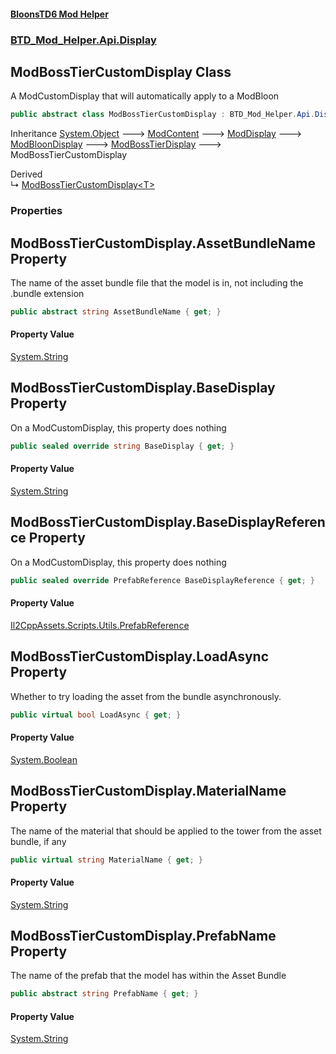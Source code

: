 #### [BloonsTD6 Mod Helper](README.md 'README')
### [BTD_Mod_Helper.Api.Display](README.md#BTD_Mod_Helper.Api.Display 'BTD_Mod_Helper.Api.Display')

## ModBossTierCustomDisplay Class

A ModCustomDisplay that will automatically apply to a ModBloon

```csharp
public abstract class ModBossTierCustomDisplay : BTD_Mod_Helper.Api.Display.ModBossTierDisplay
```

Inheritance [System.Object](https://docs.microsoft.com/en-us/dotnet/api/System.Object 'System.Object') &#129106; [ModContent](BTD_Mod_Helper.Api.ModContent.md 'BTD_Mod_Helper.Api.ModContent') &#129106; [ModDisplay](BTD_Mod_Helper.Api.Display.ModDisplay.md 'BTD_Mod_Helper.Api.Display.ModDisplay') &#129106; [ModBloonDisplay](BTD_Mod_Helper.Api.Display.ModBloonDisplay.md 'BTD_Mod_Helper.Api.Display.ModBloonDisplay') &#129106; [ModBossTierDisplay](BTD_Mod_Helper.Api.Display.ModBossTierDisplay.md 'BTD_Mod_Helper.Api.Display.ModBossTierDisplay') &#129106; ModBossTierCustomDisplay

Derived  
&#8627; [ModBossTierCustomDisplay&lt;T&gt;](BTD_Mod_Helper.Api.Display.ModBossTierCustomDisplay_T_.md 'BTD_Mod_Helper.Api.Display.ModBossTierCustomDisplay<T>')
### Properties

<a name='BTD_Mod_Helper.Api.Display.ModBossTierCustomDisplay.AssetBundleName'></a>

## ModBossTierCustomDisplay.AssetBundleName Property

The name of the asset bundle file that the model is in, not including the .bundle extension

```csharp
public abstract string AssetBundleName { get; }
```

#### Property Value
[System.String](https://docs.microsoft.com/en-us/dotnet/api/System.String 'System.String')

<a name='BTD_Mod_Helper.Api.Display.ModBossTierCustomDisplay.BaseDisplay'></a>

## ModBossTierCustomDisplay.BaseDisplay Property

On a ModCustomDisplay, this property does nothing

```csharp
public sealed override string BaseDisplay { get; }
```

#### Property Value
[System.String](https://docs.microsoft.com/en-us/dotnet/api/System.String 'System.String')

<a name='BTD_Mod_Helper.Api.Display.ModBossTierCustomDisplay.BaseDisplayReference'></a>

## ModBossTierCustomDisplay.BaseDisplayReference Property

On a ModCustomDisplay, this property does nothing

```csharp
public sealed override PrefabReference BaseDisplayReference { get; }
```

#### Property Value
[Il2CppAssets.Scripts.Utils.PrefabReference](https://docs.microsoft.com/en-us/dotnet/api/Il2CppAssets.Scripts.Utils.PrefabReference 'Il2CppAssets.Scripts.Utils.PrefabReference')

<a name='BTD_Mod_Helper.Api.Display.ModBossTierCustomDisplay.LoadAsync'></a>

## ModBossTierCustomDisplay.LoadAsync Property

Whether to try loading the asset from the bundle asynchronously.

```csharp
public virtual bool LoadAsync { get; }
```

#### Property Value
[System.Boolean](https://docs.microsoft.com/en-us/dotnet/api/System.Boolean 'System.Boolean')

<a name='BTD_Mod_Helper.Api.Display.ModBossTierCustomDisplay.MaterialName'></a>

## ModBossTierCustomDisplay.MaterialName Property

The name of the material that should be applied to the tower from the asset bundle, if any

```csharp
public virtual string MaterialName { get; }
```

#### Property Value
[System.String](https://docs.microsoft.com/en-us/dotnet/api/System.String 'System.String')

<a name='BTD_Mod_Helper.Api.Display.ModBossTierCustomDisplay.PrefabName'></a>

## ModBossTierCustomDisplay.PrefabName Property

The name of the prefab that the model has within the Asset Bundle

```csharp
public abstract string PrefabName { get; }
```

#### Property Value
[System.String](https://docs.microsoft.com/en-us/dotnet/api/System.String 'System.String')
